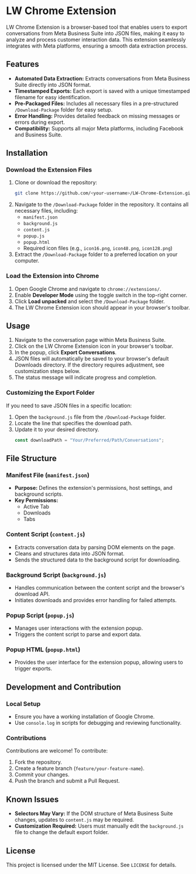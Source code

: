 # LW Chrome Extension

LW Chrome Extension is a browser-based tool that enables users to export conversations from Meta Business Suite into JSON files, making it easy to analyze and process customer interaction data. This extension seamlessly integrates with Meta platforms, ensuring a smooth data extraction process.

## Features

- **Automated Data Extraction:** Extracts conversations from Meta Business Suite directly into JSON format.
- **Timestamped Exports:** Each export is saved with a unique timestamped filename for easy identification.
- **Pre-Packaged Files:** Includes all necessary files in a pre-structured `/Download-Package` folder for easy setup.
- **Error Handling:** Provides detailed feedback on missing messages or errors during export.
- **Compatibility:** Supports all major Meta platforms, including Facebook and Business Suite.

## Installation

### Download the Extension Files

1. Clone or download the repository:
   ```bash
   git clone https://github.com/<your-username>/LW-Chrome-Extension.git
   ```
2. Navigate to the `/Download-Package` folder in the repository. It contains all necessary files, including:
   - `manifest.json`
   - `background.js`
   - `content.js`
   - `popup.js`
   - `popup.html`
   - Required icon files (e.g., `icon16.png`, `icon48.png`, `icon128.png`)
3. Extract the `/Download-Package` folder to a preferred location on your computer.

### Load the Extension into Chrome

1. Open Google Chrome and navigate to `chrome://extensions/`.
2. Enable **Developer Mode** using the toggle switch in the top-right corner.
3. Click **Load unpacked** and select the `/Download-Package` folder.
4. The LW Chrome Extension icon should appear in your browser's toolbar.

## Usage

1. Navigate to the conversation page within Meta Business Suite.
2. Click on the LW Chrome Extension icon in your browser's toolbar.
3. In the popup, click **Export Conversations**.
4. JSON files will automatically be saved to your browser's default Downloads directory. If the directory requires adjustment, see customization steps below.
5. The status message will indicate progress and completion.

### Customizing the Export Folder

If you need to save JSON files in a specific location:

1. Open the `background.js` file from the `/Download-Package` folder.
2. Locate the line that specifies the download path.
3. Update it to your desired directory.
   ```javascript
   const downloadPath = "Your/Preferred/Path/Conversations";
   ```

## File Structure

### Manifest File (`manifest.json`)

- **Purpose:** Defines the extension's permissions, host settings, and background scripts.
- **Key Permissions:**
  - Active Tab
  - Downloads
  - Tabs

### Content Script (`content.js`)

- Extracts conversation data by parsing DOM elements on the page.
- Cleans and structures data into JSON format.
- Sends the structured data to the background script for downloading.

### Background Script (`background.js`)

- Handles communication between the content script and the browser's download API.
- Initiates downloads and provides error handling for failed attempts.

### Popup Script (`popup.js`)

- Manages user interactions with the extension popup.
- Triggers the content script to parse and export data.

### Popup HTML (`popup.html`)

- Provides the user interface for the extension popup, allowing users to trigger exports.

## Development and Contribution

### Local Setup

- Ensure you have a working installation of Google Chrome.
- Use `console.log` in scripts for debugging and reviewing functionality.

### Contributions

Contributions are welcome! To contribute:

1. Fork the repository.
2. Create a feature branch (`feature/your-feature-name`).
3. Commit your changes.
4. Push the branch and submit a Pull Request.

## Known Issues

- **Selectors May Vary:** If the DOM structure of Meta Business Suite changes, updates to `content.js` may be required.
- **Customization Required:** Users must manually edit the `background.js` file to change the default export folder.

## License

This project is licensed under the MIT License. See `LICENSE` for details.
